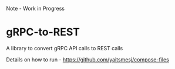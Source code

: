 
Note - Work in Progress

# gRPC-to-REST
A library to convert gRPC API calls to REST calls

Details on how to run - https://github.com/yaitsmesj/compose-files
